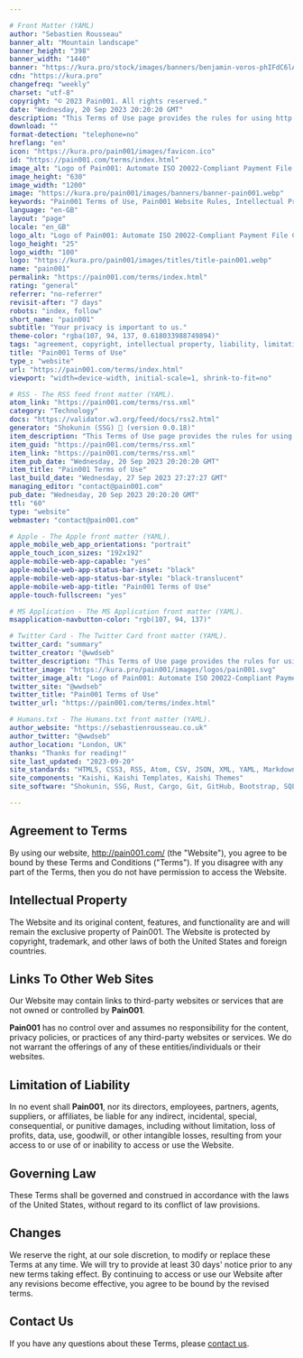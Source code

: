 ```yaml
---

# Front Matter (YAML)
author: "Sebastien Rousseau"
banner_alt: "Mountain landscape"
banner_height: "398"
banner_width: "1440"
banner: "https://kura.pro/stock/images/banners/benjamin-voros-phIFdC6lA4Ea.webp"
cdn: "https://kura.pro"
changefreq: "weekly"
charset: "utf-8"
copyright: "© 2023 Pain001. All rights reserved."
date: "Wednesday, 20 Sep 2023 20:20:20 GMT"
description: "This Terms of Use page provides the rules for using http://pain001.com."
download: ""
format-detection: "telephone=no"
hreflang: "en"
icon: "https://kura.pro/pain001/images/favicon.ico"
id: "https://pain001.com/terms/index.html"
image_alt: "Logo of Pain001: Automate ISO 20022-Compliant Payment File Creation"
image_height: "630"
image_width: "1200"
image: "https://kura.pro/pain001/images/banners/banner-pain001.webp"
keywords: "Pain001 Terms of Use, Pain001 Website Rules, Intellectual Property Rights, Third-party Links, User Responsibilities, Limitation of Liability, Website Use Agreement, Governing Laws for Online Use, Website Terms Changes, Contact Pain001"
language: "en-GB"
layout: "page"
locale: "en_GB"
logo_alt: "Logo of Pain001: Automate ISO 20022-Compliant Payment File Creation"
logo_height: "25"
logo_width: "100"
logo: "https://kura.pro/pain001/images/titles/title-pain001.webp"
name: "pain001"
permalink: "https://pain001.com/terms/index.html"
rating: "general"
referrer: "no-referrer"
revisit-after: "7 days"
robots: "index, follow"
short_name: "pain001"
subtitle: "Your privacy is important to us."
theme-color: "rgba(107, 94, 137, 0.618033988749894)"
tags: "agreement, copyright, intellectual property, liability, limitation, links, privacy, terms, trademark, use, website"
title: "Pain001 Terms of Use"
type_: "website"
url: "https://pain001.com/terms/index.html"
viewport: "width=device-width, initial-scale=1, shrink-to-fit=no"

# RSS - The RSS feed front matter (YAML).
atom_link: "https://pain001.com/terms/rss.xml"
category: "Technology"
docs: "https://validator.w3.org/feed/docs/rss2.html"
generator: "Shokunin (SSG) 🦀 (version 0.0.18)"
item_description: "This Terms of Use page provides the rules for using http://pain001.com."
item_guid: "https://pain001.com/terms/rss.xml"
item_link: "https://pain001.com/terms/rss.xml"
item_pub_date: "Wednesday, 20 Sep 2023 20:20:20 GMT"
item_title: "Pain001 Terms of Use"
last_build_date: "Wednesday, 27 Sep 2023 27:27:27 GMT"
managing_editor: "contact@pain001.com"
pub_date: "Wednesday, 20 Sep 2023 20:20:20 GMT"
ttl: "60"
type: "website"
webmaster: "contact@pain001.com"

# Apple - The Apple front matter (YAML).
apple_mobile_web_app_orientations: "portrait"
apple_touch_icon_sizes: "192x192"
apple-mobile-web-app-capable: "yes"
apple-mobile-web-app-status-bar-inset: "black"
apple-mobile-web-app-status-bar-style: "black-translucent"
apple-mobile-web-app-title: "Pain001 Terms of Use"
apple-touch-fullscreen: "yes"

# MS Application - The MS Application front matter (YAML).
msapplication-navbutton-color: "rgb(107, 94, 137)"

# Twitter Card - The Twitter Card front matter (YAML).
twitter_card: "summary"
twitter_creator: "@wwdseb"
twitter_description: "This Terms of Use page provides the rules for using http://pain001.com."
twitter_image: "https://kura.pro/pain001/images/logos/pain001.svg"
twitter_image_alt: "Logo of Pain001: Automate ISO 20022-Compliant Payment File Creation"
twitter_site: "@wwdseb"
twitter_title: "Pain001 Terms of Use"
twitter_url: "https://pain001.com/terms/index.html"

# Humans.txt - The Humans.txt front matter (YAML).
author_website: "https://sebastienrousseau.co.uk"
author_twitter: "@wwdseb"
author_location: "London, UK"
thanks: "Thanks for reading!"
site_last_updated: "2023-09-20"
site_standards: "HTML5, CSS3, RSS, Atom, CSV, JSON, XML, YAML, Markdown, TOML, SQLite"
site_components: "Kaishi, Kaishi Templates, Kaishi Themes"
site_software: "Shokunin, SSG, Rust, Cargo, Git, GitHub, Bootstrap, SQLite, VS Code"

---
```


## Agreement to Terms

By using our website, <http://pain001.com/> (the "Website"), you agree to be
bound by these Terms and Conditions ("Terms"). If you disagree with any part of
the Terms, then you do not have permission to access the Website.

## Intellectual Property

The Website and its original content, features, and functionality are and will
remain the exclusive property of Pain001. The Website is protected by
copyright, trademark, and other laws of both the United States and foreign
countries.

## Links To Other Web Sites

Our Website may contain links to third-party websites or services that are not
owned or controlled by **Pain001**.

**Pain001** has no control over and assumes no responsibility for the content,
privacy policies, or practices of any third-party websites or services. We do
not warrant the offerings of any of these entities/individuals or their
websites.

## Limitation of Liability

In no event shall **Pain001**, nor its directors, employees, partners, agents,
suppliers, or affiliates, be liable for any indirect, incidental, special,
consequential, or punitive damages, including without limitation, loss of
profits, data, use, goodwill, or other intangible losses, resulting from your
access to or use of or inability to access or use the Website.

## Governing Law

These Terms shall be governed and construed in accordance with the laws of the
United States, without regard to its conflict of law provisions.

## Changes

We reserve the right, at our sole discretion, to modify or replace these Terms
at any time. We will try to provide at least 30 days' notice prior to any new
terms taking effect. By continuing to access or use our Website after any
revisions become effective, you agree to be bound by the revised terms.

## Contact Us

If you have any questions about these Terms, please
[contact us](/contact/index.html).
